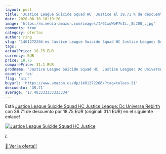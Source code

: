 ```yaml
---
layout: post
title: 'Justice League Suicide Squad HC  Justice al 39.71 % de descuento'
date: 2020-08-30 16:19:20
image: 'https://m.media-amazon.com/images/I/61xqWbF7kIL._SL200_.jpg'
comments: true
category: ofertas
author: ring
slug: '1401272266-es Justice League Suicide Squad HC Justice League: Dc...'
tags: 
actualPrice: 18.75 EUR
currency: EUR
price: 18.75
comparePrice: 31.1 EUR
prodname: 'Justice League Suicide Squad HC  Justice League: Dc Universe Rebirth '
country: 'es'
flag: '🇪🇸'
buyurl: 'https://www.amazon.es/dp/1401272266/?tag=tolees-21'
descuento: '39.71'
average: '17.483333333333334'
---
```


Está [Justice League Suicide Squad HC  Justice League: Dc Universe Rebirth ](https://www.amazon.es/dp/1401272266/?tag=tolees-21) con 39.71 de descuento por 18.75 EUR (original: 31.1 EUR) en el siguiente enlace!

[![Justice League Suicide Squad HC  Justice](https://m.media-amazon.com/images/I/61xqWbF7kIL._SL200_.jpg)](https://www.amazon.es/dp/1401272266/?tag=tolees-21)

ℹ️:


[🛒 Ver la oferta!!](https://www.amazon.es/dp/1401272266/?tag=tolees-21)
